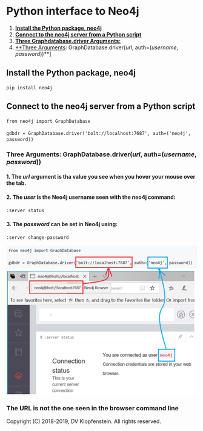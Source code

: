 # Python interface to Neo4j

1) [**Install the Python package, neo4j**](#install-the-python-package-neo4j)
2) [**Connect to the neo4j server from a Python script**](#connect-to-the-neo4j-server-from-a-python-script)
3) [**Three Graphdatabase.driver Arguments:**]()
3) [**Three Arguments](): GraphDatabase.driver(_url_, auth=(_username_, _password_))**]

## Install the Python package, neo4j
```
pip install neo4j
```

## Connect to the neo4j server from a Python script
```
from neo4j import GraphDatabase

gdbdr = GraphDatabase.driver('bolt://localhost:7687', auth=('neo4j', password))
```

### Three Arguments: GraphDatabase.driver(_url_, auth=(_username_, _password_))
#### 1. The _url_ argument is tha value you see when you hover your mouse over the tab.    
#### 2. The _user_ is the Neo4j username seen with the neo4j command:    
```
:server status
```
#### 3. The _password_ can be set in Neo4j using:   
```
:server change-password
```
![driver args](images/python_neo4j_gdbdr.png)

### The URL is not the one seen in the browser command line

Copyright (C) 2018-2019, DV Klopfenstein. All rights reserved.
